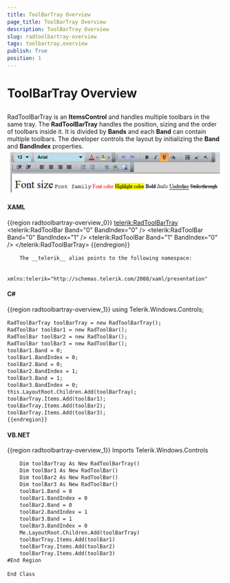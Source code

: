 ```yaml
---
title: ToolBarTray Overview
page_title: ToolBarTray Overview
description: ToolBarTray Overview
slug: radtoolbartray-overview
tags: toolbartray,overview
publish: True
position: 1
---
```


# ToolBarTray Overview



## 

RadToolBarTray is an __ItemsControl__ and handles multiple toolbars in the same tray. 
        The __RadToolBarTray__ handles the position, sizing and the order of toolbars inside it. 
        It is divided by __Bands__ and each __Band__ can contain multiple toolbars.
        The developer controls the layout by initializing the __Band__ and __BandIndex__ properties.
 ![](images/toolbar4.png)

#### __XAML__

{{region radtoolbartray-overview_0}}
	    <telerik:RadToolBarTray>
	        <telerik:RadToolBar Band="0" BandIndex="0" />
	        <telerik:RadToolBar Band="0" BandIndex="1" />
	        <telerik:RadToolBar Band="1" BandIndex="0" />
	    </telerik:RadToolBarTray>
	{{endregion}}



>
        The __telerik__ alias points to the following namespace:
        

	xmlns:telerik="http://schemas.telerik.com/2008/xaml/presentation"



#### __C#__

{{region radtoolbartray-overview_1}}
	using Telerik.Windows.Controls;
	
	RadToolBarTray toolBarTray = new RadToolBarTray();
	RadToolBar toolBar1 = new RadToolBar();
	RadToolBar toolBar2 = new RadToolBar();
	RadToolBar toolBar3 = new RadToolBar();
	toolBar1.Band = 0;
	toolBar1.BandIndex = 0;
	toolBar2.Band = 0;
	toolBar2.BandIndex = 1;
	toolBar3.Band = 1;
	toolBar3.BandIndex = 0;
	this.LayoutRoot.Children.Add(toolBarTray);
	toolBarTray.Items.Add(toolBar1);
	toolBarTray.Items.Add(toolBar2);
	toolBarTray.Items.Add(toolBar3);
	{{endregion}}



#### __VB.NET__

{{region radtoolbartray-overview_1}}
		Imports Telerik.Windows.Controls
	
		Dim toolBarTray As New RadToolBarTray()
		Dim toolBar1 As New RadToolBar()
		Dim toolBar2 As New RadToolBar()
		Dim toolBar3 As New RadToolBar()
		toolBar1.Band = 0
		toolBar1.BandIndex = 0
		toolBar2.Band = 0
		toolBar2.BandIndex = 1
		toolBar3.Band = 1
		toolBar3.BandIndex = 0
		Me.LayoutRoot.Children.Add(toolBarTray)
		toolBarTray.Items.Add(toolBar1)
		toolBarTray.Items.Add(toolBar2)
		toolBarTray.Items.Add(toolBar3)
	#End Region
	
	End Class


